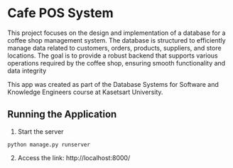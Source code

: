 # Cafe POS System

This project focuses on the design and implementation of a database for a coffee
shop management system. The database is structured to efficiently manage data 
related to customers, orders, products, suppliers, and store locations. The 
goal is to provide a robust backend that supports various operations required 
by the coffee shop, ensuring smooth functionality and data integrity

This app was created as part of the Database Systems for Software and Knowledge
Engineers course at Kasetsart University.

## Running the Application

1. Start the server
```commandline
python manage.py runserver
```
2. Access the link: http://localhost:8000/
